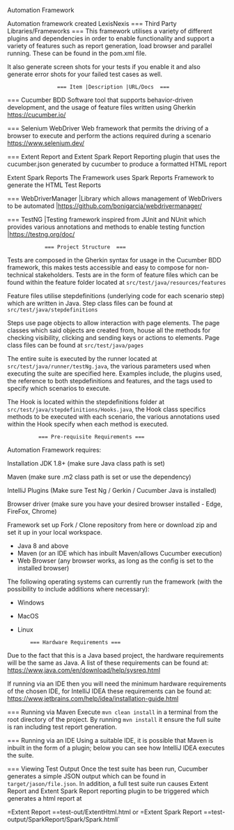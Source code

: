 Automation Framework

Automation framework created LexisNexis
                   === Third Party Libraries/Frameworks  ===
This framework utilises a variety of different plugins and dependencies in order to enable functionality
and support a variety of features such as report generation, load browser and parallel running.
These can be found in the pom.xml file.

It also generate screen shots for your tests if you enable it and also generate error shots for your failed test cases as well.

                    === Item |Description |URL/Docs  ===

 === Cucumber BDD
Software tool that supports behavior-driven development, and the usage of feature files written using Gherkin
https://cucumber.io/

 === Selenium WebDriver
Web framework that permits the driving of a browser to execute and perform the actions required during a scenario
https://www.selenium.dev/

 === Extent Report and Extent Spark Report
Reporting plugin that uses the cucumber.json generated by cucumber to produce a formatted HTML report

Extent Spark Reports The Framework uses Spark Reports Framework to generate the HTML Test Reports

 === WebDriverManager
|Library which allows management of WebDrivers to be automated
|https://github.com/bonigarcia/webdrivermanager/

 === TestNG
|Testing framework inspired from JUnit and NUnit which provides various annotations and methods to enable testing function
|https://testng.org/doc/

                === Project Structure  ===
Tests are composed in the Gherkin syntax for usage in the Cucumber BDD framework, this makes tests accessible and easy to compose for non-technical stakeholders.
Tests are in the form of feature files which can be found within the feature folder located at `src/test/java/resources/features`

Feature files utilise stepdefinitions (underlying code for each scenario step) which are written in Java. Step class files can be found at `src/test/java/stepdefinitions`

Steps use page objects to allow interaction with page elements. The page classes which said objects are created from, 
house all the methods for checking visibility, clicking and sending keys or actions to elements. Page class files can be found at  `src/test/java/pages`

The entire suite is executed by the runner located at `src/test/java/runner/testNg.java`, the various parameters used when executing the suite are specified here. 
Examples include, the plugins used, the reference to both stepdefinitions and features, and the tags used to specify which scenarios to execute.

The Hook is located within the stepdefinitions folder at `src/test/java/stepdefinitions/Hooks.java`, the Hook class specifics methods to be executed with each scenario, 
the various annotations used within the Hook specify when each method is executed.

              === Pre-requisite Requirements ===


Automation Framework requires:

Installation JDK 1.8+ (make sure Java class path is set) 

Maven (make sure .m2 class path is set or use the dependency)

IntelliJ Plugins (Make sure Test Ng / Gerkin / Cucumber Java is installed) 

Browser driver (make sure you have your desired browser installed - Edge, FireFox, Chrome) 

Framework set up Fork / Clone repository from here or download zip and set it up in your local workspace.

- Java 8 and above
- Maven (or an IDE which has inbuilt Maven/allows Cucumber execution)
- Web Browser (any browser works, as long as the config is set to the installed browser)

The following operating systems can currently run the framework (with the possibility to include additions where necessary):

- Windows
- MacOS
- Linux
           
          === Hardware Requirements ===

Due to the fact that this is a Java based project, the hardware requirements will be the same as Java.
A list of these requirements can be found at: https://www.java.com/en/download/help/sysreq.html

If running via an IDE then you will need the minimum hardware requirements of the chosen IDE, 
for IntelliJ IDEA these requirements can be found at: https://www.jetbrains.com/help/idea/installation-guide.html

 === Running via Maven
Execute `mvn clean install` in a terminal from the root directory of the project. By running `mvn install` it ensure the full suite is ran including test report generation.

 === Running via an IDE
Using a suitable IDE, it is possible that Maven is inbuilt in the form of a plugin; below you can see how IntelliJ IDEA executes the suite.

=== Viewing Test Output
Once the test suite has been run, Cucumber generates a simple JSON output which can be found in `target/jason/file.json`. 
In addition, a full test suite run causes Extent Report and Extent Spark Report reporting plugin to be triggered 
which generates a html report at 

=Extent Report
==test-out/ExtentHtml.html or 
=Extent Spark Report
==test-output/SparkReport/Spark/Spark.htmll`
